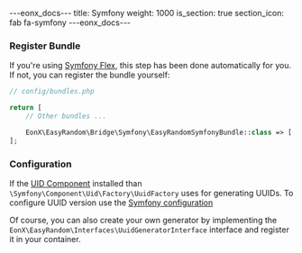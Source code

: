 ---eonx_docs---
title: Symfony
weight: 1000
is_section: true
section_icon: fab fa-symfony
---eonx_docs---

### Register Bundle

If you're using [Symfony Flex][1], this step has been done automatically for you. If not, you can register the bundle
yourself:

```php
// config/bundles.php

return [
    // Other bundles ...

    EonX\EasyRandom\Bridge\Symfony\EasyRandomSymfonyBundle::class => ['all' => true],
];
```

### Configuration

If the [UID Component](https://symfony.com/doc/current/components/uid.html) installed than `\Symfony\Component\Uid\Factory\UuidFactory` uses for generating UUIDs.
To configure UUID version use the [Symfony configuration](https://symfony.com/blog/new-in-symfony-5-3-uid-improvements)

Of course, you can also create your own generator by implementing the `EonX\EasyRandom\Interfaces\UuidGeneratorInterface` interface
and register it in your container.

[1]: https://flex.symfony.com/
